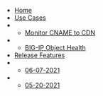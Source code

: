 - [Home](README.md)
- [Use Cases](useCases/useCases.md)
- - [Monitor CNAME to CDN](useCases/cnameMon.md)
- - [BIG-IP Object Health](useCases/bigipObjects.md)
- [Release Features](releases/releases.md)
- - [06-07-2021](releases/06-07-2021.md)
- - [05-20-2021](releases/05-20-2021.md)